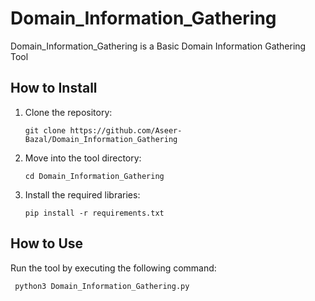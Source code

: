 # Domain_Information_Gathering 
Domain_Information_Gathering is a Basic Domain Information Gathering Tool

## How to Install

<ol>
<li>Clone the repository:</li>
  
```
git clone https://github.com/Aseer-Bazal/Domain_Information_Gathering
```
<li>Move into the tool directory:</li>

```
cd Domain_Information_Gathering
```
<li>Install the required libraries:</li> 

```
pip install -r requirements.txt
```
</ol>

## How to Use
Run the tool by executing the following command:
```
 python3 Domain_Information_Gathering.py
```
